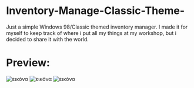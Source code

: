 # Inventory-Manage-Classic-Theme-
Just a simple Windows 98/Classic themed inventory manager. I made it for myself to keep track of where i put all my things at my workshop, but i decided to share it with the world.

# **Preview:**
![εικόνα](https://github.com/SteliosLL/Inventory-Manage-/assets/55713334/6904a42e-5ab3-4000-a3f4-0b104b76d781)
![εικόνα](https://github.com/SteliosLL/Inventory-Manage-/assets/55713334/4a27f4e9-d819-41c2-bcc7-0b42fceb3f8b)
![εικόνα](https://github.com/SteliosLL/Inventory-Manage-/assets/55713334/442b96a8-a12e-4272-b987-51e279b63777)
